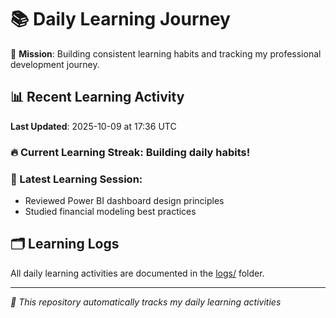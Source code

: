 # 📚 Daily Learning Journey

🎯 **Mission**: Building consistent learning habits and tracking my professional development journey.

## 📊 Recent Learning Activity

**Last Updated**: 2025-10-09 at 17:36 UTC

### 🔥 Current Learning Streak: Building daily habits!

### 📝 Latest Learning Session:
- Reviewed Power BI dashboard design principles
- Studied financial modeling best practices

## 🗂️ Learning Logs

All daily learning activities are documented in the [logs/](./logs/) folder.

---
*🤖 This repository automatically tracks my daily learning activities*
